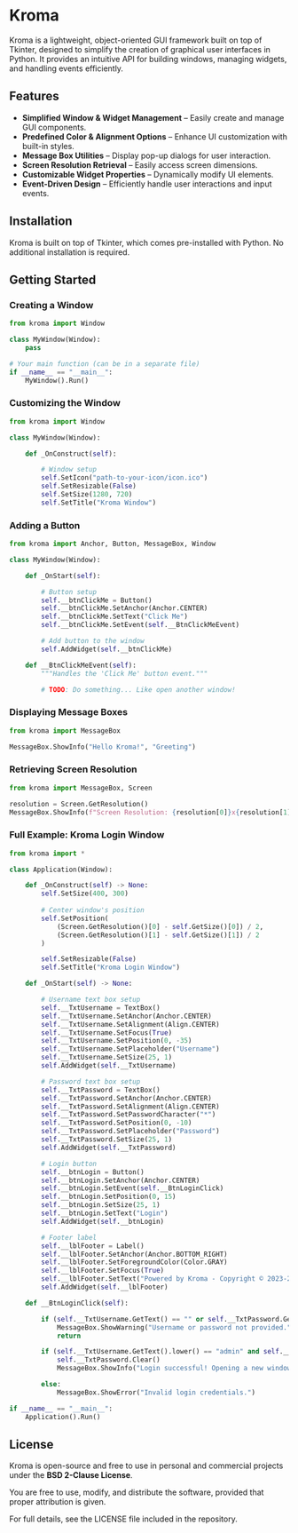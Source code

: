 # Kroma

Kroma is a lightweight, object-oriented GUI framework built on top of Tkinter, designed to simplify the creation of graphical user interfaces in Python. It provides an intuitive API for building windows, managing widgets, and handling events efficiently.

## Features
- **Simplified Window & Widget Management** – Easily create and manage GUI components.
- **Predefined Color & Alignment Options** – Enhance UI customization with built-in styles.
- **Message Box Utilities** – Display pop-up dialogs for user interaction.
- **Screen Resolution Retrieval** – Easily access screen dimensions.
- **Customizable Widget Properties** – Dynamically modify UI elements.
- **Event-Driven Design** – Efficiently handle user interactions and input events.

## Installation
Kroma is built on top of Tkinter, which comes pre-installed with Python. No additional installation is required.

## Getting Started

### Creating a Window
```python
from kroma import Window  

class MyWindow(Window):  
    pass  

# Your main function (can be in a separate file)
if __name__ == "__main__":  
    MyWindow().Run()  
```

### Customizing the Window
```python
from kroma import Window  

class MyWindow(Window):  

    def _OnConstruct(self):  

        # Window setup  
        self.SetIcon("path-to-your-icon/icon.ico")  
        self.SetResizable(False)  
        self.SetSize(1280, 720)  
        self.SetTitle("Kroma Window")  
```

### Adding a Button
```python
from kroma import Anchor, Button, MessageBox, Window  

class MyWindow(Window):  

    def _OnStart(self):  

        # Button setup  
        self.__btnClickMe = Button()  
        self.__btnClickMe.SetAnchor(Anchor.CENTER)  
        self.__btnClickMe.SetText("Click Me")  
        self.__btnClickMe.SetEvent(self.__BtnClickMeEvent)  

        # Add button to the window  
        self.AddWidget(self.__btnClickMe)  

    def __BtnClickMeEvent(self):  
        """Handles the 'Click Me' button event."""

        # TODO: Do something... Like open another window!  
```

### Displaying Message Boxes
```python
from kroma import MessageBox  

MessageBox.ShowInfo("Hello Kroma!", "Greeting")  
```

### Retrieving Screen Resolution
```python
from kroma import MessageBox, Screen  

resolution = Screen.GetResolution()  
MessageBox.ShowInfo(f"Screen Resolution: {resolution[0]}x{resolution[1]}")   
```

### Full Example: Kroma Login Window
```python
from kroma import *  

class Application(Window):  

    def _OnConstruct(self) -> None:  
        self.SetSize(400, 300)  
        
        # Center window's position
        self.SetPosition(
            (Screen.GetResolution()[0] - self.GetSize()[0]) / 2,
            (Screen.GetResolution()[1] - self.GetSize()[1]) / 2
        )  

        self.SetResizable(False)  
        self.SetTitle("Kroma Login Window")  

    def _OnStart(self) -> None:  

        # Username text box setup
        self.__TxtUsername = TextBox()
        self.__TxtUsername.SetAnchor(Anchor.CENTER)
        self.__TxtUsername.SetAlignment(Align.CENTER)
        self.__TxtUsername.SetFocus(True)
        self.__TxtUsername.SetPosition(0, -35)
        self.__TxtUsername.SetPlaceholder("Username")
        self.__TxtUsername.SetSize(25, 1)
        self.AddWidget(self.__TxtUsername)

        # Password text box setup
        self.__TxtPassword = TextBox()
        self.__TxtPassword.SetAnchor(Anchor.CENTER)
        self.__TxtPassword.SetAlignment(Align.CENTER)
        self.__TxtPassword.SetPasswordCharacter("*")
        self.__TxtPassword.SetPosition(0, -10)
        self.__TxtPassword.SetPlaceholder("Password")
        self.__TxtPassword.SetSize(25, 1)
        self.AddWidget(self.__TxtPassword)

        # Login button  
        self.__btnLogin = Button()  
        self.__btnLogin.SetAnchor(Anchor.CENTER)  
        self.__btnLogin.SetEvent(self.__BtnLoginClick)  
        self.__btnLogin.SetPosition(0, 15)
        self.__btnLogin.SetSize(25, 1)
        self.__btnLogin.SetText("Login")  
        self.AddWidget(self.__btnLogin)  

        # Footer label  
        self.__lblFooter = Label()  
        self.__lblFooter.SetAnchor(Anchor.BOTTOM_RIGHT)  
        self.__lblFooter.SetForegroundColor(Color.GRAY)  
        self.__lblFooter.SetFocus(True)  
        self.__lblFooter.SetText("Powered by Kroma - Copyright © 2023-2025") 
        self.AddWidget(self.__lblFooter)  

    def __BtnLoginClick(self):  

        if (self.__TxtUsername.GetText() == "" or self.__TxtPassword.GetText() == ""):
            MessageBox.ShowWarning("Username or password not provided.")
            return

        if (self.__TxtUsername.GetText().lower() == "admin" and self.__TxtPassword.GetText() == "1234"):
            self.__TxtPassword.Clear()
            MessageBox.ShowInfo("Login successful! Opening a new window.")

        else:
            MessageBox.ShowError("Invalid login credentials.")

if __name__ == "__main__":  
    Application().Run()  
```

## License
Kroma is open-source and free to use in personal and commercial projects under the **BSD 2-Clause License**.

You are free to use, modify, and distribute the software, provided that proper attribution is given.

For full details, see the LICENSE file included in the repository.
